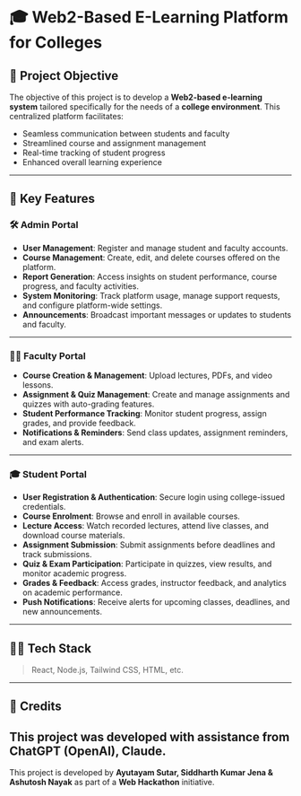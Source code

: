 # 🎓 Web2-Based E-Learning Platform for Colleges

## 📌 Project Objective

The objective of this project is to develop a **Web2-based e-learning system** tailored specifically for the needs of a **college environment**. This centralized platform facilitates:

- Seamless communication between students and faculty  
- Streamlined course and assignment management  
- Real-time tracking of student progress  
- Enhanced overall learning experience  

---

## 🚀 Key Features

### 🛠️ Admin Portal

- **User Management**: Register and manage student and faculty accounts.
- **Course Management**: Create, edit, and delete courses offered on the platform.
- **Report Generation**: Access insights on student performance, course progress, and faculty activities.
- **System Monitoring**: Track platform usage, manage support requests, and configure platform-wide settings.
- **Announcements**: Broadcast important messages or updates to students and faculty.

---

### 👨‍🏫 Faculty Portal

- **Course Creation & Management**: Upload lectures, PDFs, and video lessons.
- **Assignment & Quiz Management**: Create and manage assignments and quizzes with auto-grading features.
- **Student Performance Tracking**: Monitor student progress, assign grades, and provide feedback.
- **Notifications & Reminders**: Send class updates, assignment reminders, and exam alerts.

---

### 🎓 Student Portal

- **User Registration & Authentication**: Secure login using college-issued credentials.
- **Course Enrolment**: Browse and enroll in available courses.
- **Lecture Access**: Watch recorded lectures, attend live classes, and download course materials.
- **Assignment Submission**: Submit assignments before deadlines and track submissions.
- **Quiz & Exam Participation**: Participate in quizzes, view results, and monitor academic progress.
- **Grades & Feedback**: Access grades, instructor feedback, and analytics on academic performance.
- **Push Notifications**: Receive alerts for upcoming classes, deadlines, and new announcements.

---

## 🧑‍💻 Tech Stack

>  React, Node.js, Tailwind CSS, HTML, etc.

---

## 🙌 Credits
This project was developed with assistance from **ChatGPT (OpenAI), Claude**.
---
This project is developed by **Ayutayam Sutar, Siddharth Kumar Jena & Ashutosh Nayak** as part of a **Web Hackathon** initiative.
